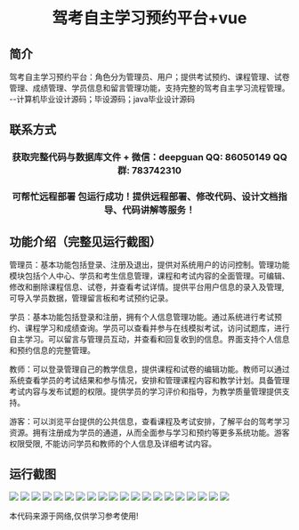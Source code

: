 <p><h1 align="center">驾考自主学习预约平台+vue</h1></p>

## 简介
驾考自主学习预约平台：角色分为管理员、用户；提供考试预约、课程管理、试卷管理、成绩管理、学员信息和留言管理功能，支持完整的驾考自主学习流程管理。    --计算机毕业设计源码；毕设源码；java毕业设计源码


## 联系方式
<p><h3 align="center">获取完整代码与数据库文件 + 微信：deepguan QQ: 86050149 QQ群: 783742310</h3></p>
<p><h3 align="center">可帮忙远程部署 包运行成功！提供远程部署、修改代码、设计文档指导、代码讲解等服务！</h3></p>

## 功能介绍（完整见运行截图）
管理员：基本功能包括登录、注册及退出，提供对系统用户的访问控制。管理功能模块包括个人中心、学员和考生信息管理，课程和考试内容的全面管理。可编辑、修改和删除课程信息、试卷，并查看考试详情。提供平台用户信息的录入及管理, 可导入学员数据，管理留言板和考试预约记录。

学员：基本功能包括登录和注册，拥有个人信息管理功能。通过系统进行考试预约、课程学习和成绩查询。学员可以查看并参与在线模拟考试，访问试题库，进行自主学习。可以留言与管理员互动，并查看和回复收到的信息。界面支持个人信息和预约信息的完整管理。

教师：可以登录管理自己的教学信息，提供课程和试卷的编辑功能。教师可以通过系统查看学员的考试结果和参与情况，安排和管理课程内容和教学计划。具备管理考试内容与发布试题的权限。提供学员的学习评价和指导，为教学质量管理提供支持。

游客：可以浏览平台提供的公共信息，查看课程及考试安排，了解平台的驾考学习资源。拥有注册成为学员的通道，从而全面参与学习和预约等更多系统功能。游客权限受限, 不能访问学员和教师的个人信息及详细考试内容。


## 运行截图
![](img/001.jpg)
![](img/002.jpg)
![](img/003.jpg)
![](img/004.jpg)
![](img/005.jpg)
![](img/006.jpg)
![](img/007.jpg)
![](img/008.jpg)
![](img/009.jpg)
![](img/010.jpg)
![](img/011.jpg)
![](img/012.jpg)
![](img/013.jpg)
![](img/014.jpg)
![](img/015.jpg)
![](img/016.jpg)
![](img/017.jpg)
![](img/018.jpg)
![](img/019.jpg)
![](img/020.jpg)

<p>本代码来源于网络,仅供学习参考使用!</p>
